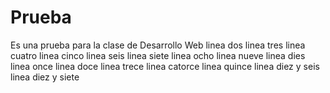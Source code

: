 # Prueba
Es una prueba para la clase de Desarrollo Web
linea dos
linea tres
linea cuatro
linea cinco
linea seis
linea siete
linea ocho
linea nueve
linea dies
linea once
linea doce
linea trece
linea catorce
linea quince
linea diez y seis
linea diez y siete
